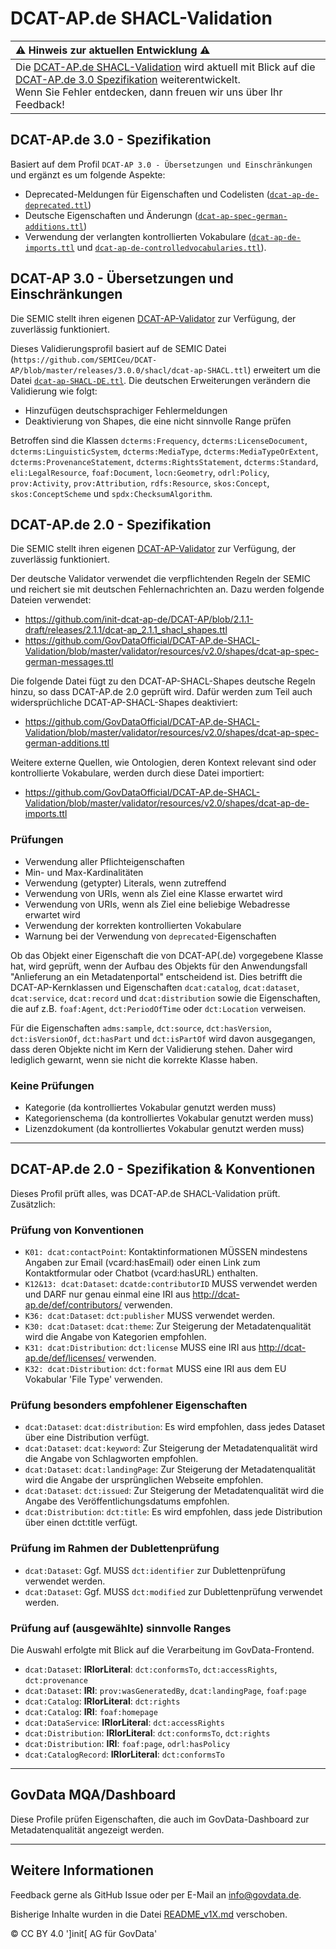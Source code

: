 # DCAT-AP.de SHACL-Validation

|  :warning: Hinweis zur aktuellen Entwicklung :warning:  |
|:--------------------------------------------------------|
| Die [DCAT-AP.de SHACL-Validation](https://www.itb.ec.europa.eu/shacl/dcat-ap.de/upload) wird aktuell mit Blick auf die [DCAT-AP.de 3.0 Spezifikation](https://www.dcat-ap.de/def/dcatde/3.0/spec/) weiterentwickelt. <br> Wenn Sie Fehler entdecken, dann freuen wir uns über Ihr Feedback! |

## DCAT-AP.de 3.0 - Spezifikation

Basiert auf dem Profil `DCAT-AP 3.0 - Übersetzungen und Einschränkungen` und ergänzt es um folgende Aspekte:

- Deprecated-Meldungen für Eigenschaften und Codelisten ([`dcat-ap-de-deprecated.ttl`](https://github.com/GovDataOfficial/DCAT-AP.de-SHACL-Validation/blob/master/validator/resources/v3.0/shapes/dcat-ap-de-deprecated.ttl))
- Deutsche Eigenschaften und Änderungn ([`dcat-ap-spec-german-additions.ttl`](https://github.com/GovDataOfficial/DCAT-AP.de-SHACL-Validation/blob/master/validator/resources/v3.0/dcat-ap-spec-german-additions.ttl))
- Verwendung der verlangten kontrollierten Vokabulare ([`dcat-ap-de-imports.ttl`](https://github.com/GovDataOfficial/DCAT-AP.de-SHACL-Validation/blob/master/validator/resources/v3.0/shapesdcat-ap-de-imports.ttl) und [`dcat-ap-de-controlledvocabularies.ttl`](https://github.com/GovDataOfficial/DCAT-AP.de-SHACL-Validation/blob/master/validator/resources/v3.0/dcat-ap-de-controlledvocabularies.ttl)).

## DCAT-AP 3.0 - Übersetzungen und Einschränkungen

Die SEMIC stellt ihren eigenen [DCAT-AP-Validator](https://www.itb.ec.europa.eu/shacl/dcat-ap/upload) zur Verfügung, der zuverlässig funktioniert.

Dieses Validierungsprofil basiert auf de SEMIC Datei (`https://github.com/SEMICeu/DCAT-AP/blob/master/releases/3.0.0/shacl/dcat-ap-SHACL.ttl`) erweitert um die Datei [`dcat-ap-SHACL-DE.ttl`](https://github.com/GovDataOfficial/DCAT-AP.de-SHACL-Validation/blob/master/validator/resources/v3.0/shapes/dcat-ap-SHACL-DE.ttl). Die deutschen Erweiterungen verändern die Validierung wie folgt:

- Hinzufügen deutschsprachiger Fehlermeldungen
- Deaktivierung von Shapes, die eine nicht sinnvolle Range prüfen

Betroffen sind die Klassen `dcterms:Frequency`, `dcterms:LicenseDocument`, `dcterms:LinguisticSystem`, `dcterms:MediaType`, `dcterms:MediaTypeOrExtent`, `dcterms:ProvenanceStatement`, `dcterms:RightsStatement`, `dcterms:Standard`, `eli:LegalResource`, `foaf:Document`, `locn:Geometry`, `odrl:Policy`, `prov:Activity`, `prov:Attribution`, `rdfs:Resource`, `skos:Concept`, `skos:ConceptScheme` und `spdx:ChecksumAlgorithm`.


## DCAT-AP.de 2.0 - Spezifikation
Die SEMIC stellt ihren eigenen [DCAT-AP-Validator](https://www.itb.ec.europa.eu/shacl/dcat-ap/upload) zur Verfügung, der zuverlässig funktioniert.

Der deutsche Validator verwendet die verpflichtenden Regeln der SEMIC und reichert sie mit deutschen Fehlernachrichten an. Dazu werden folgende Dateien verwendet:  
- https://github.com/init-dcat-ap-de/DCAT-AP/blob/2.1.1-draft/releases/2.1.1/dcat-ap_2.1.1_shacl_shapes.ttl  
- https://github.com/GovDataOfficial/DCAT-AP.de-SHACL-Validation/blob/master/validator/resources/v2.0/shapes/dcat-ap-spec-german-messages.ttl

Die folgende Datei fügt zu den DCAT-AP-SHACL-Shapes deutsche Regeln hinzu, so dass DCAT-AP.de 2.0 geprüft wird. Dafür werden zum Teil auch widersprüchliche DCAT-AP-SHACL-Shapes deaktiviert:  
- https://github.com/GovDataOfficial/DCAT-AP.de-SHACL-Validation/blob/master/validator/resources/v2.0/shapes/dcat-ap-spec-german-additions.ttl

Weitere externe Quellen, wie Ontologien, deren Kontext relevant sind oder kontrollierte Vokabulare, werden durch diese Datei importiert:
- https://github.com/GovDataOfficial/DCAT-AP.de-SHACL-Validation/blob/master/validator/resources/v2.0/shapes/dcat-ap-de-imports.ttl

### Prüfungen
 - Verwendung aller Pflichteigenschaften
 - Min- und Max-Kardinalitäten
 - Verwendung (getypter) Literals, wenn zutreffend
 - Verwendung von URIs, wenn als Ziel eine Klasse erwartet wird
 - Verwendung von URIs, wenn als Ziel eine beliebige Webadresse erwartet wird
 - Verwendung der korrekten kontrollierten Vokabulare
 - Warnung bei der Verwendung von `deprecated`-Eigenschaften

Ob das Objekt einer Eigenschaft die von DCAT-AP(.de) vorgegebene Klasse hat, wird geprüft, wenn der Aufbau des Objekts für den Anwendungsfall "Anlieferung an ein Metadatenportal" entscheidend ist.
Dies betrifft die DCAT-AP-Kernklassen und Eigenschaften `dcat:catalog`, `dcat:dataset`, `dcat:service`, `dcat:record` und `dcat:distribution` sowie die Eigenschaften, die auf z.B. `foaf:Agent`, `dct:PeriodOfTime` oder `dct:Location` verweisen.

Für die Eigenschaften `adms:sample`, `dct:source`, `dct:hasVersion`, `dct:isVersionOf`, `dct:hasPart` und `dct:isPartOf` wird davon ausgegangen, dass deren Objekte nicht im Kern der Validierung stehen. Daher wird lediglich gewarnt, wenn sie nicht die korrekte Klasse haben.


### Keine Prüfungen
 - Kategorie (da kontrolliertes Vokabular genutzt werden muss)
 - Kategorienschema (da kontrolliertes Vokabular genutzt werden muss)
 - Lizenzdokument (da kontrolliertes Vokabular genutzt werden muss)


* * *


## DCAT-AP.de 2.0 - Spezifikation & Konventionen

Dieses Profil prüft alles, was DCAT-AP.de SHACL-Validation prüft. Zusätzlich:

### Prüfung von Konventionen
 - `K01: dcat:contactPoint`: Kontaktinformationen MÜSSEN mindestens Angaben zur Email (vcard:hasEmail) oder einen Link zum Kontaktformular oder Chatbot (vcard:hasURL) enthalten.
 - `K12&13: dcat:Dataset`: `dcatde:contributorID` MUSS verwendet werden und DARF nur genau einmal eine IRI aus http://dcat-ap.de/def/contributors/ verwenden.
 - `K36: dcat:Dataset`: `dct:publisher` MUSS verwendet werden.
 - `K30: dcat:Dataset`: `dcat:theme`: Zur Steigerung der Metadatenqualität wird die Angabe von Kategorien empfohlen.
 - `K31: dcat:Distribution`: `dct:license` MUSS eine IRI aus http://dcat-ap.de/def/licenses/ verwenden.
 - `K32: dcat:Distribution`: `dct:format` MUSS eine IRI aus dem  EU Vokabular 'File Type' verwenden.

### Prüfung besonders empfohlener Eigenschaften
 - `dcat:Dataset`: `dcat:distribution`: Es wird empfohlen, dass jedes Dataset über eine Distribution verfügt.
 - `dcat:Dataset`: `dcat:keyword`: Zur Steigerung der Metadatenqualität wird die Angabe von Schlagworten empfohlen.
 - `dcat:Dataset`: `dcat:landingPage`: Zur Steigerung der Metadatenqualität wird die Angabe der ursprünglichen Webseite empfohlen.
 - `dcat:Dataset`: `dct:issued`: Zur Steigerung der Metadatenqualität wird die Angabe des Veröffentlichungsdatums empfohlen.
 - `dcat:Distribution`: `dct:title`: Es wird empfohlen, dass jede Distribution über einen dct:title verfügt.

### Prüfung im Rahmen der Dublettenprüfung
 - `dcat:Dataset`: Ggf. MUSS `dct:identifier` zur Dublettenprüfung verwendet werden.
 - `dcat:Dataset`: Ggf. MUSS `dct:modified` zur Dublettenprüfung verwendet werden.

### Prüfung auf (ausgewählte) sinnvolle Ranges
Die Auswahl erfolgte mit Blick auf die Verarbeitung im GovData-Frontend.
 - `dcat:Dataset`: **IRIorLiteral**: `dct:conformsTo`, `dct:accessRights`, `dct:provenance`
 - `dcat:Dataset`: **IRI**: `prov:wasGeneratedBy`, `dcat:landingPage`, `foaf:page`
 - `dcat:Catalog`: **IRIorLiteral**: `dct:rights`
 - `dcat:Catalog`: **IRI**: `foaf:homepage`
 - `dcat:DataService`: **IRIorLiteral**: `dct:accessRights`
 - `dcat:Distribution`: **IRIorLiteral**: `dct:conformsTo`, `dct:rights`
 - `dcat:Distribution`: **IRI**: `foaf:page`, `odrl:hasPolicy`
 - `dcat:CatalogRecord`: **IRIorLiteral**: `dct:conformsTo`

* * *

## GovData MQA/Dashboard

Diese Profile prüfen Eigenschaften, die auch im GovData-Dashboard zur Metadatenqualität angezeigt werden.

* * *


## Weitere Informationen
Feedback gerne als GitHub Issue oder per E-Mail an info@govdata.de.  

Bisherige Inhalte wurden in die Datei [README_v1X.md](README_v1X.md) verschoben.

© CC BY 4.0 ']init[ AG für GovData'  

